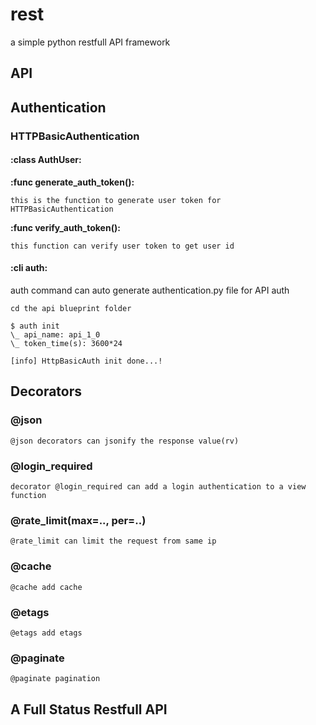 rest
===
a simple python restfull API framework

## API

## Authentication
### HTTPBasicAuthentication
#### :class AuthUser:
<strong> :func generate_auth_token(): </strong>

    this is the function to generate user token for
    HTTPBasicAuthentication

<strong> :func verify_auth_token(): </strong>

    this function can verify user token to get user id

#### :cli auth:
auth command can auto generate authentication.py file for API auth

    cd the api blueprint folder

    $ auth init
    \_ api_name: api_1_0
    \_ token_time(s): 3600*24

    [info] HttpBasicAuth init done...!

## Decorators
### @json

    @json decorators can jsonify the response value(rv)

### @login_required

    decorator @login_required can add a login authentication to a view function

### @rate_limit(max=.., per=..)

    @rate_limit can limit the request from same ip

### @cache

    @cache add cache

### @etags

    @etags add etags

### @paginate

    @paginate pagination

## A Full Status Restfull API
